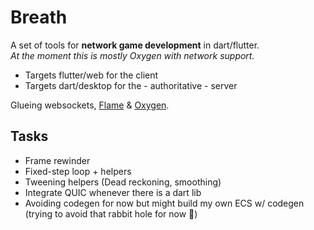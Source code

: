 # Breath

A set of tools for **network game development** in dart/flutter.  
*At the moment this is mostly Oxygen with network support.*

- Targets flutter/web for the client
- Targets dart/desktop for the - authoritative - server

Glueing websockets, [Flame](https://github.com/flame-engine/flame) & [Oxygen](https://github.com/flame-engine/oxygen).

## Tasks

- Frame rewinder
- Fixed-step loop + helpers
- Tweening helpers (Dead reckoning, smoothing)
- Integrate QUIC whenever there is a dart lib
- Avoiding codegen for now but might build my own ECS w/ codegen (trying to avoid that rabbit hole for now 🙈)